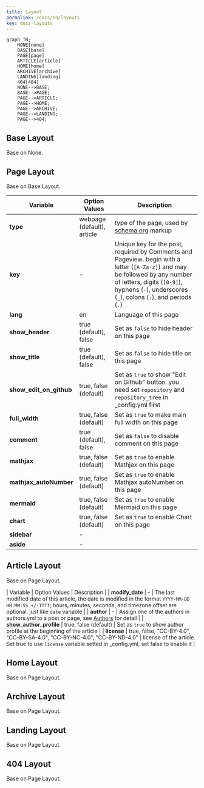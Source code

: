 ```yaml
---
title: Layout
permalink: /docs/en/layouts
key: docs-layouts
---
```


```mermaid
graph TB;
    NONE[none]
    BASE[base]
    PAGE[page]
    ARTICLE[article]
    HOME[home]
    ARCHIVE[archive]
    LANDING[landing]
    404[404]
    NONE-->BASE;
    BASE-->PAGE;
    PAGE-->ARTICLE;
    PAGE-->HOME;
    PAGE-->ARCHIVE;
    PAGE-->LANDING;
    PAGE-->404;
```

## Base Layout

Base on None.

## Page Layout

Base on Base Layout.

| Variable          | Option Values         | Description |
| ---               | ---                   | ---         |
| **type**          | webpage (default), article | type of the page, used by [schema.org](https://schema.org/) markup |
| **key**           | -                     | Unique key for the post, required by Comments and Pageview. begin with a letter (`[A-Za-z]`) and may be followed by any number of letters, digits (`[0-9]`), hyphens (`-`), underscores (`_`), colons (`:`), and periods (`.`) |
| **lang**          | en                    | Language of this page |
| **show_header**   | true (default), false | Set as `false` to hide header on this page |
| **show_title**    | true (default), false | Set as `false` to hide title on this page |
| **show_edit_on_github** | true, false (default) | Set as `true` to show "Edit on Github" button. you need set `repository` and `repository_tree` in _config.yml first |
| **full_width**    | true, false (default) | Set as `true` to make main full width on this page |
| **comment**       | true (default), false | Set as `false` to disable comment on this page |
| **mathjax**       | true, false (default) | Set as `true` to enable Mathjax on this page |
| **mathjax_autoNumber** | true, false (default) | Set as `true` to enable Mathjax autoNumber on this page |
| **mermaid**       | true, false (default) | Set as `true` to enable Mermaid on this page |
| **chart**         | true, false (default) | Set as `true` to enable Chart on this page|
| **sidebar**       | -                     | |
| **aside**         | -                     | |

## Article Layout

Base on Page Layout.

| Variable          | Option Values         | Description |
| **modify_date**   | -                     | The last modified date of this article, the date is modified in the format `YYYY-MM-DD HH:MM:SS +/-TTTT`; hours, minutes, seconds, and timezone offset are optional. just like `date` variable |
| **author** | - | Assign one of the authors in authors.yml to a post or page, see [Authors](https://tianqi.name/jekyll-TeXt-theme/docs/en/authors) for detail |
| **show_author_profile** | true, false (default) | Set as `true` to show author profile at the beginning of the article |
| **license**       | true, false, "CC-BY-4.0", "CC-BY-SA-4.0", "CC-BY-NC-4.0", "CC-BY-ND-4.0" | license of the article. Set true to use `license` variable setted in _config.yml, set false to enable it |

## Home Layout

Base on Page Layout.

## Archive Layout

Base on Page Layout.

## Landing Layout

Base on Page Layout.

## 404 Layout

Base on Page Layout.